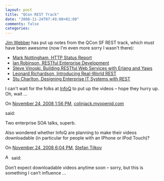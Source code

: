 ```yaml
---
layout: post
title: "QCon REST Track"
date: "2008-11-24T07:49:00+01:00"
comments: false
categories: 
---
```


<p><a href="http://jim.webber.name/2008/11/23/61766710-3def-4dd9-9e36-b8d3147d14b1.aspx">Jim Webber</a> has put up notes from the QCon SF REST track, which must have been awesome (now I'm even more sorry I wasn't there):</p>

<ul>
<li><a href="http://jim.webber.name/2008/11/23/361edb8c-361d-4dbf-84f4-c16d8adbc83f.aspx">Mark Nottingham, HTTP Status Report</a></li>
<li><a href="http://jim.webber.name/2008/11/23/fa9dd1de-2d40-4dcd-b347-8b1f002b78ca.aspx">Ian Robinson, RESTful Enterprise Development</a></li>
<li><a href="http://jim.webber.name/2008/11/23/3c6fe39f-5548-4dc3-aa6c-bebbf4c079ad.aspx">Steve Vinoski, Building RESTful Web Services with Erlang and Yaws</a></li>
<li><a href="http://jim.webber.name/2008/11/23/1378e7a3-d39f-423a-b301-5189625b8180.aspx">Leonard Richardson, Introducing Real-World REST</a></li>
<li><a href="http://jim.webber.name/2008/11/23/62d23598-9817-4ab1-9460-e49b0a8c457d.aspx">Stu Charlton, Designing Enterprise IT Systems with REST</a></li>
</ul>

<p>I can't wait for the folks at <a href="http://www.infoq.com/">InfoQ</a> to put up the videos – hope they hurry up. Oh, wait …</p>

<section class="comments">



<div class="comment" id="comment-1860">
On <a href="#comment-1860" title="Permalink to this comment">November 24, 2008  1:56 PM</a>, <a href="http://colinjack.lostechies.com" title="http://colinjack.lostechies.com" rel="nofollow">colinjack.myopenid.com</a>

<a href="http://colinjack.lostechies.com" class="commenter-profile"></a>
said:
<p>Two enterprise SOA talks, superb.</p>

<p>Also wondered whether InfoQ are planning to make their videos downloadable (in particular for people with an IPhone or IPod Touch)?</p>


<div class="comment" id="comment-1861">
On <a href="#comment-1861" title="Permalink to this comment">November 24, 2008  6:04 PM</a>, <a href="/blog/st/">Stefan Tilkov</a>

<a href="/blog/st/" class="commenter-profile"><img src="/mt4/mt-static/images/comment/mt_logo.png" height="16" alt="Author Profile Page" width="16" /></a>
said:
<p>Don&#8217;t expect downloadable videos anytime soon – sorry, but this is something I can&#8217;t influence …</p>


</section>

